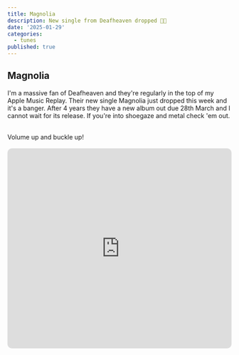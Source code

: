 ```yaml
---
title: Magnolia
description: New single from Deafheaven dropped 🫳🏻
date: '2025-01-29'
categories:
  - tunes
published: true
---
```


## Magnolia

I'm a massive fan of Deafheaven and they're regularly in the top of my Apple Music Replay. Their new single Magnolia just dropped this week and it's a banger.
After 4 years they have a new album out due 28th March and I cannot wait for its release. If you're into shoegaze and metal check 'em out.

<br>
Volume up and buckle up!
<br>

<br>
<iframe allow="autoplay *; encrypted-media *; fullscreen *; clipboard-write" frameborder="0" height="450" style="width:100%;max-width:660px;overflow:hidden;border-radius:10px;" sandbox="allow-forms allow-popups allow-same-origin allow-scripts allow-storage-access-by-user-activation allow-top-navigation-by-user-activation" src="https://embed.music.apple.com/ca/album/lonely-people-with-power/1792077173"></iframe>
